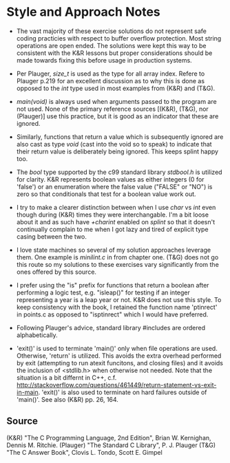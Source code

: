 Style and Approach Notes
===

* The vast majority of these exercise solutions do not represent safe coding practicies with respect to buffer overflow protection. Most string operations are open ended. The solutions were kept this way to be consistent with the K&R lessons but proper considerations should be made towards fixing this before usage in production systems.

* Per Plauger, _size_t_ is used as the type for all array index. Refere to Plauger p.219 for an excellent discussion as to why this is done as opposed to the _int_ type used in most examples from (K&R) and (T&G).

* _main(void)_ is always used when arguments passed to the program are not used. None of the primary reference sources [(K&R), (T&G), nor (Plauger)] use this practice, but it is good as an indicator that these are ignored.

* Similarly, functions that return a value which is subsequently ignored are also cast as type _void_ (cast into the void so to speak) to indicate that their return value is deliberately being ignored. This keeps splint happy too.

* The _bool_ type supported by the c99 standard library _stdbool.h_ is utilized for clarity.  K&R represents boolean values as either integers (0 for 'false') or an enumeration where the false value ("FALSE" or "NO") is zero so that conditionals that test for a boolean value work out.

* I try to make a clearer distinction between when I use _char_ vs _int_ even though during (K&R) times they were interchangable. I'm a bit loose about it and as such have _+charint_ enabled on *splint* so that it doesn't continually complain to me when I got lazy and tired of explicit type casing between the two.

* I love state machines so several of my solution approaches leverage them. One example is *minilint.c* in from chapter one. (T&G) does not go this route so my solutions to these exercises vary significantly from the ones offered by this source.

* I prefer using the "is" prefix for functions that return a boolean after performing a logic test, e.g. "isleap()" for testing if an integer representing a year is a leap year or not.  K&R does not use this style.  To keep consistency with the book, I retained the function name 'ptinrect' in points.c as opposed to "isptinrect" which I would have preferred.

* Following Plauger's advice, standard library #includes are ordered alphabetically.

* 'exit()' is used to terminate 'main()' only when file operations are used.  Otherwise, 'return' is utilized.  This avoids the extra overhead performed by exit (attempting to run atexit funcitons, and closing files) and it avoids the inclusion of <stdlib.h> when otherwise not needed. Note that the situation is a bit differnt in C++, c.f. http://stackoverflow.com/questions/461449/return-statement-vs-exit-in-main. 'exit()' is also used to terminate on hard failures outside of 'main()'. See also (K&R) pp. 26, 164.

## Source

(K&R) "The C Programming Language, 2nd Edition", Brian W. Kernighan, Dennis M. Ritchie.
(Plauger) "The Standard C Library", P. J. Plauger
(T&G) "The C Answer Book", Clovis L. Tondo, Scott E. Gimpel